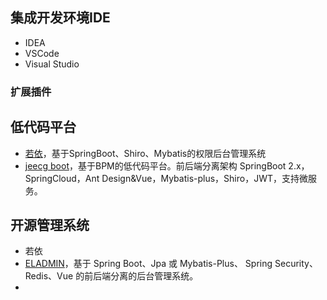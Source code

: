 ## 集成开发环境IDE

* IDEA
* VSCode
* Visual Studio

### 扩展插件

## 低代码平台

* [若依](http://doc.ruoyi.vip/ruoyi/)，基于SpringBoot、Shiro、Mybatis的权限后台管理系统
* [jeecg boot](http://www.jeecg.com/doc/demo)，基于BPM的低代码平台。前后端分离架构 SpringBoot 2.x，SpringCloud，Ant
  Design&Vue，Mybatis-plus，Shiro，JWT，支持微服务。

## 开源管理系统

* 若依
* [ELADMIN](https://eladmin.vip/pages/010101/)，基于 Spring Boot、Jpa 或 Mybatis-Plus、 Spring Security、Redis、Vue 的前后端分离的后台管理系统。
* 
